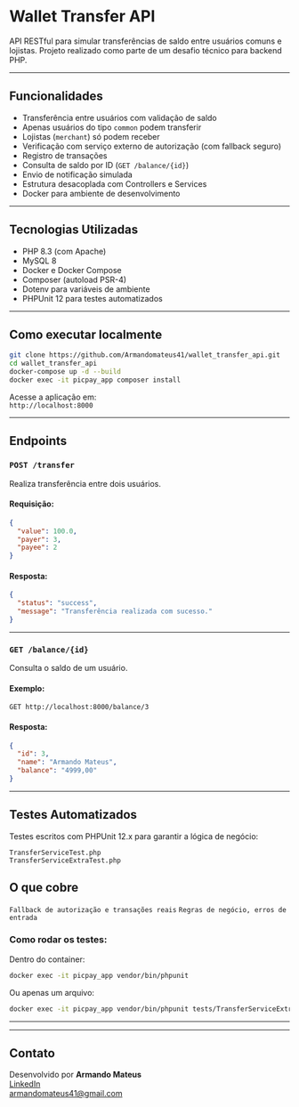 # Wallet Transfer API

API RESTful para simular transferências de saldo entre usuários comuns e lojistas. 
Projeto realizado como parte de um desafio técnico para backend PHP.

---

##  Funcionalidades

- Transferência entre usuários com validação de saldo
- Apenas usuários do tipo `common` podem transferir
- Lojistas (`merchant`) só podem receber
- Verificação com serviço externo de autorização (com fallback seguro)
- Registro de transações
- Consulta de saldo por ID (`GET /balance/{id}`)
- Envio de notificação simulada
- Estrutura desacoplada com Controllers e Services
- Docker para ambiente de desenvolvimento

---

## Tecnologias Utilizadas

- PHP 8.3 (com Apache)
- MySQL 8
- Docker e Docker Compose
- Composer (autoload PSR-4)
- Dotenv para variáveis de ambiente
- PHPUnit 12 para testes automatizados

---

## Como executar localmente

```bash
git clone https://github.com/Armandomateus41/wallet_transfer_api.git
cd wallet_transfer_api
docker-compose up -d --build
docker exec -it picpay_app composer install
```

Acesse a aplicação em:  
 `http://localhost:8000`

---

##  Endpoints

### `POST /transfer`

Realiza transferência entre dois usuários.

#### Requisição:
```json
{
  "value": 100.0,
  "payer": 3,
  "payee": 2
}
```

#### Resposta:
```json
{
  "status": "success",
  "message": "Transferência realizada com sucesso."
}
```

---

### `GET /balance/{id}`

Consulta o saldo de um usuário.

#### Exemplo:
`GET http://localhost:8000/balance/3`

#### Resposta:
```json
{
  "id": 3,
  "name": "Armando Mateus",
  "balance": "4999,00"
}
```

---

##  Testes Automatizados

Testes escritos com PHPUnit 12.x para garantir a lógica de negócio:

 `TransferServiceTest.php`      
`TransferServiceExtraTest.php` 

## O que cobre   
`Fallback de autorização e transações reais`
` Regras de negócio, erros de entrada `

### Como rodar os testes:

 Dentro do container:

```bash
docker exec -it picpay_app vendor/bin/phpunit
```

 Ou apenas um arquivo:

```bash
docker exec -it picpay_app vendor/bin/phpunit tests/TransferServiceExtraTest.php
```

---


---

##  Contato

Desenvolvido por **Armando Mateus**  
[LinkedIn](https://linkedin.com/in/armandocapita)  
armandomateus41@gmail.com
